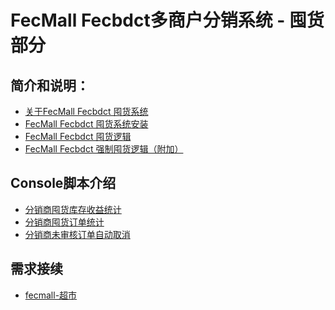 FecMall Fecbdct多商户分销系统 - 囤货部分
===============================

简介和说明：
---------

*  [关于FecMall Fecbdct 囤货系统](fecmall-fecbdct-about.md)
*  [FecMall Fecbdct 囤货系统安装](fecmall-fecbdct-install.md)
*  [FecMall Fecbdct 囤货逻辑](fecmall-fecbdct-lj.md)
*  [FecMall Fecbdct 强制囤货逻辑（附加）](fecmall-fecbdct-force-lj.md)


Console脚本介绍
---------------

*  [分销商囤货库存收益统计](fecmall-fecbdct-script-distribute-stock-profit.md)
*  [分销商囤货订单统计](fecmall-fecbdct-script-distribute-stock-order-month.md)
*  [分销商未审核订单自动取消](fecmall-fecbdct-script-distribute-unaudit-order-cancel.md)


需求接续
---------------


*  [fecmall-超市](fecmall-chaoshi.md)





















